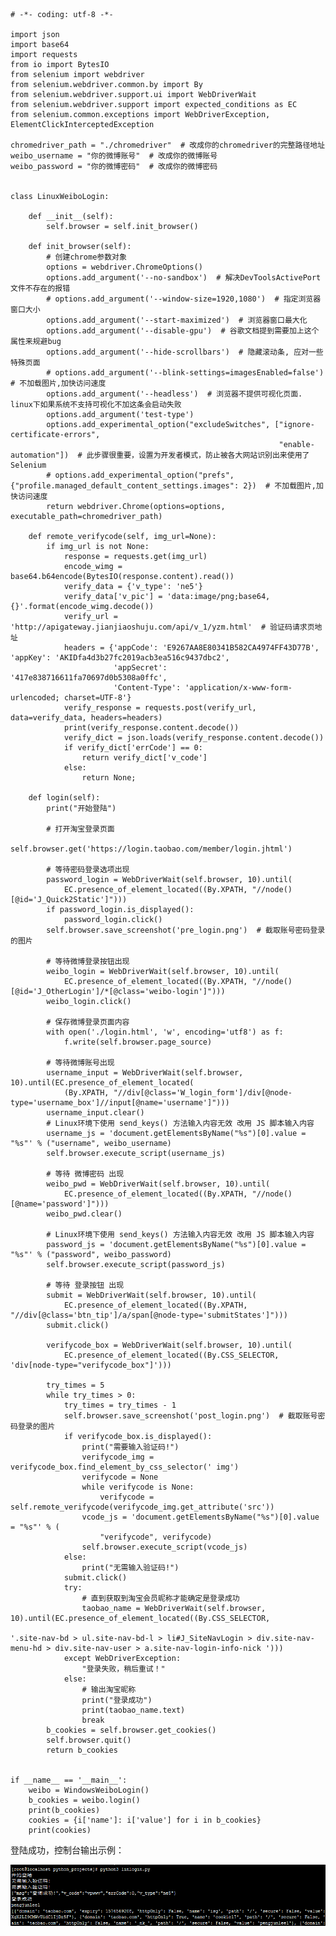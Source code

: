 	# -*- coding: utf-8 -*-
	 
	import json
	import base64
	import requests
	from io import BytesIO
	from selenium import webdriver
	from selenium.webdriver.common.by import By
	from selenium.webdriver.support.ui import WebDriverWait
	from selenium.webdriver.support import expected_conditions as EC
	from selenium.common.exceptions import WebDriverException, ElementClickInterceptedException
	 
	chromedriver_path = "./chromedriver"  # 改成你的chromedriver的完整路径地址
	weibo_username = "你的微博账号"  # 改成你的微博账号
	weibo_password = "你的微博密码"  # 改成你的微博密码
	 
	 
	class LinuxWeiboLogin:
	 
	    def __init__(self):
	        self.browser = self.init_browser()
	 
	    def init_browser(self):
	        # 创建chrome参数对象
	        options = webdriver.ChromeOptions()
	        options.add_argument('--no-sandbox')  # 解决DevToolsActivePort文件不存在的报错
	        # options.add_argument('--window-size=1920,1080')  # 指定浏览器窗口大小
	        options.add_argument('--start-maximized')  # 浏览器窗口最大化
	        options.add_argument('--disable-gpu')  # 谷歌文档提到需要加上这个属性来规避bug
	        options.add_argument('--hide-scrollbars')  # 隐藏滚动条, 应对一些特殊页面
	        # options.add_argument('--blink-settings=imagesEnabled=false')  # 不加载图片,加快访问速度
	        options.add_argument('--headless')  # 浏览器不提供可视化页面. linux下如果系统不支持可视化不加这条会启动失败
	        options.add_argument('test-type')
	        options.add_experimental_option("excludeSwitches", ["ignore-certificate-errors",
	                                                            "enable-automation"])  # 此步骤很重要，设置为开发者模式，防止被各大网站识别出来使用了Selenium
	        # options.add_experimental_option("prefs", {"profile.managed_default_content_settings.images": 2})  # 不加载图片,加快访问速度
	        return webdriver.Chrome(options=options, executable_path=chromedriver_path)
	 
	    def remote_verifycode(self, img_url=None):
	        if img_url is not None:
	            response = requests.get(img_url)
	            encode_wimg = base64.b64encode(BytesIO(response.content).read())
	            verify_data = {'v_type': 'ne5'}
	            verify_data['v_pic'] = 'data:image/png;base64,{}'.format(encode_wimg.decode())
	            verify_url = 'http://apigateway.jianjiaoshuju.com/api/v_1/yzm.html'  # 验证码请求页地址
	            headers = {'appCode': 'E9267AA8E80341B582CA4974FF43D77B', 'appKey': 'AKIDfa4d3b27fc2019acb3ea516c9437dbc2',
	                       'appSecret': '417e838716611fa70697d0b5308a0ffc',
	                       'Content-Type': 'application/x-www-form-urlencoded; charset=UTF-8'}
	            verify_response = requests.post(verify_url, data=verify_data, headers=headers)
	            print(verify_response.content.decode())
	            verify_dict = json.loads(verify_response.content.decode())
	            if verify_dict['errCode'] == 0:
	                return verify_dict['v_code']
	            else:
	                return None;
	 
	    def login(self):
	        print("开始登陆")
	 
	        # 打开淘宝登录页面
	        self.browser.get('https://login.taobao.com/member/login.jhtml')
	 
	        # 等待密码登录选项出现
	        password_login = WebDriverWait(self.browser, 10).until(
	            EC.presence_of_element_located((By.XPATH, "//node()[@id='J_Quick2Static']")))
	        if password_login.is_displayed():
	            password_login.click()
	        self.browser.save_screenshot('pre_login.png')  # 截取账号密码登录的图片
	 
	        # 等待微博登录按钮出现
	        weibo_login = WebDriverWait(self.browser, 10).until(
	            EC.presence_of_element_located((By.XPATH, "//node()[@id='J_OtherLogin']/*[@class='weibo-login']")))
	        weibo_login.click()
	 
	        # 保存微博登录页面内容
	        with open('./login.html', 'w', encoding='utf8') as f:
	            f.write(self.browser.page_source)
	 
	        # 等待微博账号出现
	        username_input = WebDriverWait(self.browser, 10).until(EC.presence_of_element_located(
	            (By.XPATH, "//div[@class='W_login_form']/div[@node-type='username_box']//input[@name='username']")))
	        username_input.clear()
	        # Linux环境下使用 send_keys() 方法输入内容无效 改用 JS 脚本输入内容
	        username_js = 'document.getElementsByName("%s")[0].value = "%s"' % ("username", weibo_username)
	        self.browser.execute_script(username_js)
	 
	        # 等待 微博密码 出现
	        weibo_pwd = WebDriverWait(self.browser, 10).until(
	            EC.presence_of_element_located((By.XPATH, "//node()[@name='password']")))
	        weibo_pwd.clear()
	 
	        # Linux环境下使用 send_keys() 方法输入内容无效 改用 JS 脚本输入内容
	        password_js = 'document.getElementsByName("%s")[0].value = "%s"' % ("password", weibo_password)
	        self.browser.execute_script(password_js)
	 
	        # 等待 登录按钮 出现
	        submit = WebDriverWait(self.browser, 10).until(
	            EC.presence_of_element_located((By.XPATH, "//div[@class='btn_tip']/a/span[@node-type='submitStates']")))
	        submit.click()
	 
	        verifycode_box = WebDriverWait(self.browser, 10).until(
	            EC.presence_of_element_located((By.CSS_SELECTOR, 'div[node-type="verifycode_box"]')))
	 
	        try_times = 5
	        while try_times > 0:
	            try_times = try_times - 1
	            self.browser.save_screenshot('post_login.png')  # 截取账号密码登录的图片
	            if verifycode_box.is_displayed():
	                print("需要输入验证码!")
	                verifycode_img = verifycode_box.find_element_by_css_selector(' img')
	                verifycode = None
	                while verifycode is None:
	                    verifycode = self.remote_verifycode(verifycode_img.get_attribute('src'))
	                vcode_js = 'document.getElementsByName("%s")[0].value = "%s"' % (
	                    "verifycode", verifycode)
	                self.browser.execute_script(vcode_js)
	            else:
	                print("无需输入验证码!")
	            submit.click()
	            try:
	                # 直到获取到淘宝会员昵称才能确定是登录成功
	                taobao_name = WebDriverWait(self.browser, 10).until(EC.presence_of_element_located((By.CSS_SELECTOR,
	                                                                                                    '.site-nav-bd > ul.site-nav-bd-l > li#J_SiteNavLogin > div.site-nav-menu-hd > div.site-nav-user > a.site-nav-login-info-nick ')))
	            except WebDriverException:
	                "登录失败，稍后重试！"
	            else:
	                # 输出淘宝昵称
	                print("登录成功")
	                print(taobao_name.text)
	                break
	        b_cookies = self.browser.get_cookies()
	        self.browser.quit()
	        return b_cookies
	 
	 
	if __name__ == '__main__':
	    weibo = WindowsWeiboLogin()
	    b_cookies = weibo.login()
	    print(b_cookies)
	    cookies = {i['name']: i['value'] for i in b_cookies}
	    print(cookies)

登陆成功，控制台输出示例：
<div align=center>

![Scrapy](./imgs/27.png "Scrapy示意图")
<div align=left>